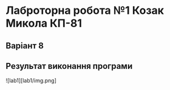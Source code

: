# Лаброторна робота №1 Козак Микола КП-81

## Варіант 8

## Результат виконання програми
![lab1][lab1/img.png]